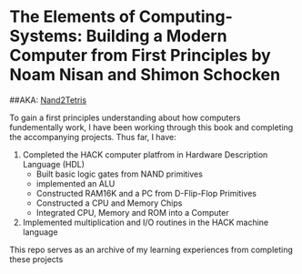 # The Elements of Computing-Systems: Building a Modern Computer from First Principles by Noam Nisan and Shimon Schocken
##AKA: [Nand2Tetris](https://www.nand2tetris.org/)

To gain a first principles understanding about how computers fundementally work, I have been working through this book and completing the accompanying projects.
Thus far, I have:
1. Completed the HACK computer platfrom in Hardware Description Language (HDL)
   - Built basic logic gates from NAND primitives
   - implemented an ALU
   - Constructed RAM16K and a PC from D-Flip-Flop Primitives
   - Constructed a CPU and Memory Chips
   - Integrated CPU, Memory and ROM into a Computer
2. Implemented multiplication and I/O routines in the HACK machine language

This repo serves as an archive of my learning experiences from completing these projects

